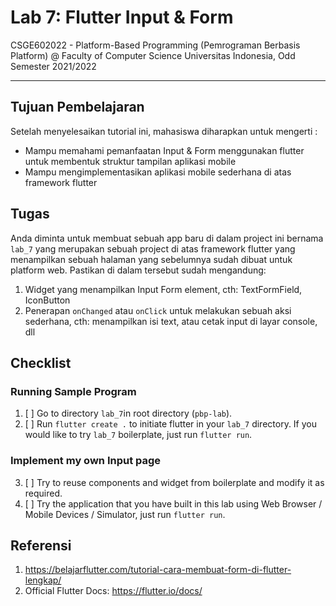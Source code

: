 # Lab 7: Flutter Input & Form

CSGE602022 - Platform-Based Programming (Pemrograman Berbasis Platform) @
Faculty of Computer Science Universitas Indonesia, Odd Semester 2021/2022

---

## Tujuan Pembelajaran

Setelah menyelesaikan tutorial ini, mahasiswa diharapkan untuk mengerti :

- Mampu memahami pemanfaatan Input & Form menggunakan flutter untuk membentuk struktur tampilan aplikasi mobile
- Mampu mengimplementasikan aplikasi mobile sederhana di atas framework flutter 

## Tugas

Anda diminta untuk membuat sebuah app baru di dalam project ini bernama `lab_7` yang merupakan sebuah project di atas framework flutter yang menampilkan sebuah halaman yang sebelumnya sudah dibuat untuk platform web. Pastikan di dalam tersebut sudah mengandung:

1. Widget yang menampilkan Input Form element, cth: TextFormField, IconButton
2. Penerapan `onChanged` atau `onClick` untuk melakukan sebuah aksi sederhana, cth: menampilkan isi text, atau cetak input di layar console, dll

## Checklist

### Running Sample Program
1. [ ] Go to directory `lab_7`in root directory (`pbp-lab`).
2. [ ] Run `flutter create .` to initiate flutter in your `lab_7` directory. If you would like to try `lab_7` boilerplate, just run `flutter run`.

### Implement my own Input page
3. [ ] Try to reuse components and widget from boilerplate and modify it as required. 
4. [ ] Try the application that you have built in this lab using Web Browser / Mobile Devices / Simulator, just run `flutter run`.

## Referensi

1. https://belajarflutter.com/tutorial-cara-membuat-form-di-flutter-lengkap/
2. Official Flutter Docs: https://flutter.io/docs/

